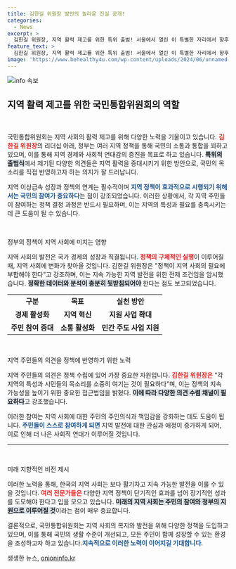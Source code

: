 ```yaml
---
title: 김한길 위원장 발언의 놀라운 진실 공개!
categories:
  - News
excerpt: >
  김한길 위원장, 지역 활력 제고를 위한 특위 출범! 서울에서 열린 이 특별한 자리에서 향후 변화의 물결을 예고합니다. 자세한 내용이 궁금하다면 클릭!
feature_text: >
  김한길 위원장, 지역 활력 제고를 위한 특위 출범! 서울에서 열린 이 특별한 자리에서 향후 변화의 물결을 예고합니다. 자세한 내용이 궁금하다면 클릭!
image: 'https://www.behealthy4u.com/wp-content/uploads/2024/06/unnamed-file.png'
---
```


<p><img src="https://www.behealthy4u.com/wp-content/uploads/2024/06/unnamed-file.png" alt="info 속보" /></p>

<h2 data-ke-size="size26">지역 활력 제고를 위한 국민통합위원회의 역할</h2>

<p data-ke-size="size16">&nbsp;</p>

<p>국민통합위원회는 지역 사회의 활력 제고를 위해 다양한 노력을 기울이고 있습니다. <b><span style="color: #ee2323;">김한길 위원장</span></b>의 리더십 아래, 정부는 여러 지역 정책을 통해 국민의 소통과 통합을 꾀하고 있으며, 이를 통해 지역 경제와 사회적 연대감의 증진을 목표로 하고 있습니다. <b><span style="background-color: #21538527;">특위의 출범식</span></b>에서 제기된 다양한 의견들은 지역 활력을 증대시키기 위한 방안으로, 국민의 목소리를 직접 반영하고자 하는 의지가 잘 드러납니다. </p>

<p>지역 이상급속 성장과 정책의 연계는 필수적이며 <b><span style="color: #1a5490;">지역 정책이 효과적으로 시행되기 위해서는 국민의 참여가 중요하다</span></b>는 점이 강조되었습니다. 이러한 상황에서, 각 지역 주민들이 참여하는 정책 결정 과정은 반드시 필요하며, 이는 지역의 특성과 필요를 충족시키는 데 큰 도움이 될 수 있습니다. </p>

<p data-ke-size="size16">&nbsp;</p>

<p>정부의 정책이 지역 사회에 미치는 영향</p>

<p>지역 사회의 발전은 국가 경제의 성장과 직결됩니다. <b><span style="color: #ee2323;">정책의 구체적인 실행</span></b>이 이루어질 때, 지역 사회에 변화가 찾아올 것입니다. 김한길 위원장은 "정책이 지역 사회의 필요에 부합해야 한다"고 강조하며, 이는 지속 가능한 지역 발전을 위한 전제 조건임을 암시했습니다. <b><span style="background-color: #21538527;">정확한 데이터와 분석이 충분히 뒷받침되어야</span></b> 한다는 점도 보고되었습니다. </p>

<table style="width: 100%;">
  <tr>
    <td style="text-align: center; height: 17px;"><b>구분</b></td>
    <td style="text-align: center; height: 17px;"><b>목표</b></td>
    <td style="text-align: center; height: 17px;"><b>실천 방안</b></td>
  </tr>
  <tr>
    <td style="text-align: center; height: 17px;"><b>경제 활성화</b></td>
    <td style="text-align: center; height: 17px;"><b>지역 혁신</b></td>
    <td style="text-align: center; height: 17px;"><b>지원 사업 확대</b></td>
  </tr>
  <tr>
    <td style="text-align: center; height: 17px;"><b>주민 참여 증대</b></td>
    <td style="text-align: center; height: 17px;"><b>소통 활성화</b></td>
    <td style="text-align: center; height: 17px;"><b>민간 주도 사업 지원</b></td>
  </tr>
</table>

<p data-ke-size="size16">&nbsp;</p>

<p>지역 주민들의 의견을 정책에 반영하기 위한 노력</p>

<p>지역 주민들의 의견은 정책 수립에 있어 가장 중요한 자원입니다. <b><span style="color: #ee2323;">김한길 위원장은</span></b> "각 지역의 특성과 시민들의 목소리를 소중히 여기는 것이 필요하다"며, 이는 정책의 지속 가능성을 높이기 위한 중요한 접근법임을 밝혔다. <b><span style="background-color: #21538527;">이에 따라 다양한 의견 수렴 채널이 필요하다</span></b>고 강조했습니다.</p>

<p>이러한 참여는 지역 사회에 대한 주민의 주인의식과 책임감을 강화하는 데도 도움이 됩니다. <b><span style="color: #1a5490;">주민들이 스스로 참여하게 되면</span></b> 지역 발전에 대한 관심과 애정이 증가하게 되어, 이로 인해 더 나은 사회적 연대가 이루어질 것입니다. </p>

<hr>

<p data-ke-size="size16">&nbsp;</p>

<p>미래 지향적인 비전 제시</p>

<p>이러한 노력을 통해, 한국의 지역 사회는 보다 활기차고 지속 가능한 발전을 이룰 수 있을 것입니다. <b><span style="color: #ee2323;">여러 전문가들은</span></b> 다양한 지역 정책이 단기적인 효과를 넘어 장기적인 성과를 도모해야 한다고 입을 모으고 있습니다. <b><span style="background-color: #21538527;">미래의 지역 사회는 주민의 참여와 정부의 지원으로 이루어질 것</span></b>이라는 점이 매우 중요합니다.</p>

<p>결론적으로, 국민통합위원회는 지역 사회의 복지와 발전을 위해 다양한 정책을 도입하고 있으며, 이를 통해 국민의 생활 수준이 개선되고, 모든 주민이 함께 성장할 수 있는 환경을 조성하고자 하고 있습니다.<b><span style="color: #1a5490;">지속적으로 이러한 노력이 이어지길 기대합니다</span></b>. </p>
생생한 뉴스, <a href="https://onioninfo.kr" rel="dofollow">onioninfo.kr</a>


